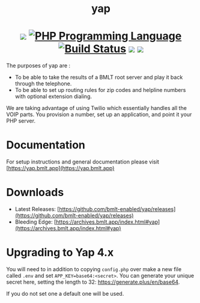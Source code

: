 <h1 align="center">yap</h1>
<h1 align="center">
<a href="https://github.com/bmlt-enabled/yap/releases/latest"><img src="https://img.shields.io/github/v/release/bmlt-enabled/yap"></a>
<a href="https://php.net"><img src="https://img.shields.io/packagist/php-v/ramsey/uuid.svg?style=flat-square&colorB=%238892BF" alt="PHP Programming Language"></a>
<a href="https://github.com/bmlt-enabled/yap/actions/workflows/unstable.yml"><img src="https://img.shields.io/github/workflow/status/bmlt-enabled/yap/unstable/master?logo=github&style=flat-square" alt="Build Status"></a>
<a href="https://raw.githubusercontent.com/bmlt-enabled/yap/main/LICENSE"><img src="https://img.shields.io/github/license/bmlt-enabled/yap"></a>
<a href="https://github.com/bmlt-enabled/yap/releases"><img src="https://img.shields.io/github/downloads/bmlt-enabled/yap/total"></a>
</h1>

The purposes of yap are :
* To be able to take the results of a BMLT root server and play it back through the telephone.  
* To be able to set up routing rules for zip codes and helpline numbers with optional extension dialing.

We are taking advantage of using Twilio which essentially handles all the VOIP parts.  You provision a number, set up an application, and point it your PHP server.

# Documentation

For setup instructions and general documentation please visit [https://yap.bmlt.app](https://yap.bmlt.app)

# Downloads

* Latest Releases: [https://github.com/bmlt-enabled/yap/releases](https://github.com/bmlt-enabled/yap/releases)
* Bleeding Edge: [https://archives.bmlt.app/index.html#yap](https://archives.bmlt.app/index.html#yap)

# Upgrading to Yap 4.x

You will need to in addition to copying `config.php` over make a new file called `.env` and set `APP_KEY=base64:<secret>`.  You can generate your unique secret here, setting the length to 32: https://generate.plus/en/base64.  

If you do not set one a default one will be used.  
